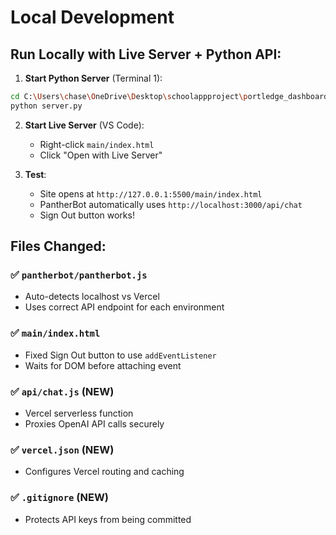 # Local Development

## Run Locally with Live Server + Python API:

1. **Start Python Server** (Terminal 1):
```bash
cd C:\Users\chase\OneDrive\Desktop\schoolappproject\portledge_dashboard_v9
python server.py
```

2. **Start Live Server** (VS Code):
   - Right-click `main/index.html`
   - Click "Open with Live Server"

3. **Test**:
   - Site opens at `http://127.0.0.1:5500/main/index.html`
   - PantherBot automatically uses `http://localhost:3000/api/chat`
   - Sign Out button works!

## Files Changed:

### ✅ `pantherbot/pantherbot.js`
- Auto-detects localhost vs Vercel
- Uses correct API endpoint for each environment

### ✅ `main/index.html`
- Fixed Sign Out button to use `addEventListener`
- Waits for DOM before attaching event

### ✅ `api/chat.js` (NEW)
- Vercel serverless function
- Proxies OpenAI API calls securely

### ✅ `vercel.json` (NEW)
- Configures Vercel routing and caching

### ✅ `.gitignore` (NEW)
- Protects API keys from being committed
